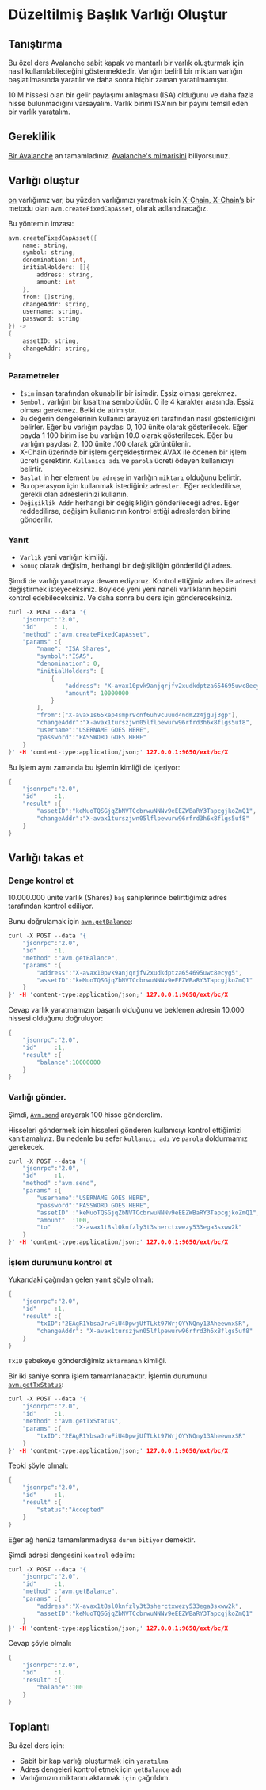 # Düzeltilmiş Başlık Varlığı Oluştur

## Tanıştırma

Bu özel ders Avalanche sabit kapak ve mantarlı bir varlık oluşturmak için nasıl kullanılabileceğini göstermektedir. Varlığın belirli bir miktarı varlığın başlatılmasında yaratılır ve daha sonra hiçbir zaman yaratılmamıştır.

10 M hissesi olan bir gelir paylaşımı anlaşması (ISA\) olduğunu ve daha fazla hisse bulunmadığını varsayalım. Varlık birimi ISA'nın bir payını temsil eden bir varlık yaratalım.

## Gereklilik

[Bir Avalanche](../nodes-and-staking/run-avalanche-node.md) an tamamladınız. [Avalanche's mimarisini](../../../learn/platform-overview/) biliyorsunuz.

## Varlığı oluştur

[on](../../../learn/platform-overview/#exchange-chain-x-chain) varlığımız var, bu yüzden varlığımızı yaratmak için [X-Chain, X-Chain’s](../../avalanchego-apis/exchange-chain-x-chain-api.md) bir metodu olan `avm.createFixedCapAsset`, olarak adlandıracağız.

Bu yöntemin imzası:

```cpp
avm.createFixedCapAsset({
    name: string,
    symbol: string,
    denomination: int,  
    initialHolders: []{
        address: string,
        amount: int
    },
    from: []string,
    changeAddr: string,
    username: string,  
    password: string
}) ->
{
    assetID: string,
    changeAddr: string,
}
```

### Parametreler

* `İsim` insan tarafından okunabilir bir isimdir. Eşsiz olması gerekmez.
* `Sembol,` varlığın bir kısaltma sembolüdür. 0 ile 4 karakter arasında. Eşsiz olması gerekmez. Belki de atılmıştır.
* `Bu` değerin dengelerinin kullanıcı arayüzleri tarafından nasıl gösterildiğini belirler. Eğer bu varlığın paydası 0, 100 ünite olarak gösterilecek. Eğer payda 1 100 birim ise bu varlığın 10.0 olarak gösterilecek. Eğer bu varlığın paydası 2, 100 ünite .100 olarak görüntülenir.
* X-Chain üzerinde bir işlem gerçekleştirmek AVAX ile ödenen bir işlem ücreti gerektirir. `Kullanıcı adı` ve `parola` ücreti ödeyen kullanıcıyı belirtir.
* `Başlat` in her element `bu adrese` in varlığın `miktarı` olduğunu belirtir.
* Bu operasyon için kullanmak istediğiniz `adresler.` Eğer reddedilirse, gerekli olan adreslerinizi kullanın.
* `Değişiklik Addr` herhangi bir değişikliğin gönderileceği adres. Eğer reddedilirse, değişim kullanıcının kontrol ettiği adreslerden birine gönderilir.

### Yanıt

* `Varlık` yeni varlığın kimliği.
* `Sonuç` olarak değişim, herhangi bir değişikliğin gönderildiği adres.

Şimdi de varlığı yaratmaya devam ediyoruz. Kontrol ettiğiniz adres ile `adresi` değiştirmek isteyeceksiniz. Böylece yeni yeni naneli varlıkların hepsini kontrol edebileceksiniz. Ve daha sonra bu ders için göndereceksiniz.

```cpp
curl -X POST --data '{
    "jsonrpc":"2.0",
    "id"     : 1,
    "method" :"avm.createFixedCapAsset",
    "params" :{
        "name": "ISA Shares",
        "symbol":"ISAS",
        "denomination": 0,
        "initialHolders": [
            {
                "address": "X-avax10pvk9anjqrjfv2xudkdptza654695uwc8ecyg5",
                "amount": 10000000
            }
        ],
        "from":["X-avax1s65kep4smpr9cnf6uh9cuuud4ndm2z4jguj3gp"],
        "changeAddr":"X-avax1turszjwn05lflpewurw96rfrd3h6x8flgs5uf8",
        "username":"USERNAME GOES HERE",
        "password":"PASSWORD GOES HERE"
    }
}' -H 'content-type:application/json;' 127.0.0.1:9650/ext/bc/X
```

Bu işlem aynı zamanda bu işlemin kimliği de içeriyor:

```cpp
{
    "jsonrpc":"2.0",
    "id"     :1,
    "result" :{
        "assetID":"keMuoTQSGjqZbNVTCcbrwuNNNv9eEEZWBaRY3TapcgjkoZmQ1",
        "changeAddr":"X-avax1turszjwn05lflpewurw96rfrd3h6x8flgs5uf8"
    }
}
```

## Varlığı takas et

### Denge kontrol et

10.000.000 ünite varlık \(Shares\) `baş` sahiplerinde belirttiğimiz adres tarafından kontrol ediliyor.

Bunu doğrulamak için [`avm.getBalance`](../../avalanchego-apis/exchange-chain-x-chain-api.md#avm-getbalance):

```cpp
curl -X POST --data '{
    "jsonrpc":"2.0",
    "id"     :1,
    "method" :"avm.getBalance",
    "params" :{
        "address":"X-avax10pvk9anjqrjfv2xudkdptza654695uwc8ecyg5",
        "assetID":"keMuoTQSGjqZbNVTCcbrwuNNNv9eEEZWBaRY3TapcgjkoZmQ1"
    }
}' -H 'content-type:application/json;' 127.0.0.1:9650/ext/bc/X
```

Cevap varlık yaratmamızın başarılı olduğunu ve beklenen adresin 10.000 hissesi olduğunu doğruluyor:

```cpp
{
    "jsonrpc":"2.0",
    "id"     :1,
    "result" :{
        "balance":10000000
    }
}
```

### Varlığı gönder.

Şimdi, [`Avm.send`](../../avalanchego-apis/exchange-chain-x-chain-api.md#avm-send) arayarak 100 hisse gönderelim.

Hisseleri göndermek için hisseleri gönderen kullanıcıyı kontrol ettiğimizi kanıtlamalıyız. Bu nedenle bu sefer `kullanıcı adı` ve `parola` doldurmamız gerekecek.

```cpp
curl -X POST --data '{
    "jsonrpc":"2.0",
    "id"     :1,
    "method" :"avm.send",
    "params" :{
        "username":"USERNAME GOES HERE",
        "password":"PASSWORD GOES HERE",
        "assetID" :"keMuoTQSGjqZbNVTCcbrwuNNNv9eEEZWBaRY3TapcgjkoZmQ1",
        "amount"  :100,
        "to"      :"X-avax1t8sl0knfzly3t3sherctxwezy533ega3sxww2k"
    }
}' -H 'content-type:application/json;' 127.0.0.1:9650/ext/bc/X
```

### İşlem durumunu kontrol et

Yukarıdaki çağrıdan gelen yanıt şöyle olmalı:

```cpp
{
    "jsonrpc":"2.0",
    "id"     :1,
    "result" :{
        "txID":"2EAgR1YbsaJrwFiU4DpwjUfTLkt97WrjQYYNQny13AheewnxSR",
        "changeAddr": "X-avax1turszjwn05lflpewurw96rfrd3h6x8flgs5uf8"
    }
}
```

`TxID` şebekeye gönderdiğimiz `aktarmanın` kimliği.

Bir iki saniye sonra işlem tamamlanacaktır. İşlemin durumunu [`avm.getTxStatus`](../../avalanchego-apis/exchange-chain-x-chain-api.md#avm-gettxstatus):

```cpp
curl -X POST --data '{
    "jsonrpc":"2.0",
    "id"     :1,
    "method" :"avm.getTxStatus",
    "params" :{
        "txID":"2EAgR1YbsaJrwFiU4DpwjUfTLkt97WrjQYYNQny13AheewnxSR"
    }
}' -H 'content-type:application/json;' 127.0.0.1:9650/ext/bc/X
```

Tepki şöyle olmalı:

```cpp
{
    "jsonrpc":"2.0",
    "id"     :1,
    "result" :{
        "status":"Accepted"
    }
}
```

Eğer ağ henüz tamamlanmadıysa `durum` `bitiyor` demektir.

Şimdi adresi dengesini `kontrol` edelim:

```cpp
curl -X POST --data '{
    "jsonrpc":"2.0",
    "id"     :1,
    "method" :"avm.getBalance",
    "params" :{
        "address":"X-avax1t8sl0knfzly3t3sherctxwezy533ega3sxww2k",
        "assetID":"keMuoTQSGjqZbNVTCcbrwuNNNv9eEEZWBaRY3TapcgjkoZmQ1"
    }
}' -H 'content-type:application/json;' 127.0.0.1:9650/ext/bc/X
```

Cevap şöyle olmalı:

```cpp
{
    "jsonrpc":"2.0",
    "id"     :1,
    "result" :{
        "balance":100
    }
}
```

## Toplantı

Bu özel ders için:

* Sabit bir kap varlığı oluşturmak için `yaratılma`
* Adres dengeleri kontrol etmek için `getBalance` adı
* Varlığımızın miktarını aktarmak `için` çağrıldım.

